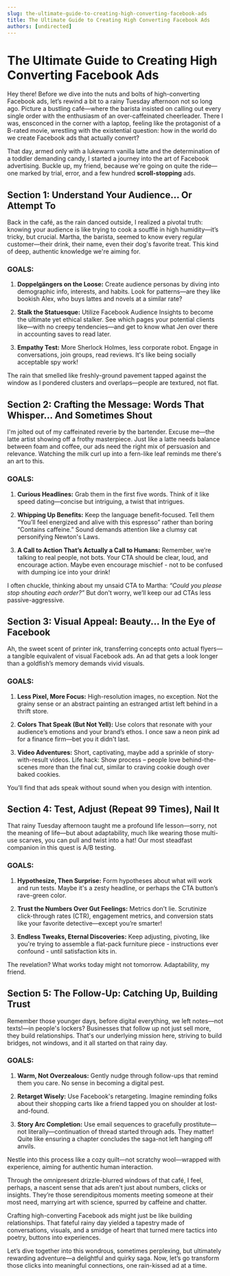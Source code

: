 ```yaml
---
slug: the-ultimate-guide-to-creating-high-converting-facebook-ads
title: The Ultimate Guide to Creating High Converting Facebook Ads
authors: [undirected]
---
```



# The Ultimate Guide to Creating High Converting Facebook Ads

Hey there! Before we dive into the nuts and bolts of high-converting Facebook ads, let’s rewind a bit to a rainy Tuesday afternoon not so long ago. Picture a bustling café—where the barista insisted on calling out every single order with the enthusiasm of an over-caffeinated cheerleader. There I was, ensconced in the corner with a laptop, feeling like the protagonist of a B-rated movie, wrestling with the existential question: how in the world do we create Facebook ads that actually convert?

That day, armed only with a lukewarm vanilla latte and the determination of a toddler demanding candy, I started a journey into the art of Facebook advertising. Buckle up, my friend, because we're going on quite the ride—one marked by trial, error, and a few hundred **scroll-stopping** ads. 

## Section 1: Understand Your Audience... Or Attempt To

Back in the café, as the rain danced outside, I realized a pivotal truth: knowing your audience is like trying to cook a soufflé in high humidity—it’s tricky, but crucial. Martha, the barista, seemed to know every regular customer—their drink, their name, even their dog's favorite treat. This kind of deep, authentic knowledge we're aiming for.

### **GOALS:**

1. **Doppelgängers on the Loose:** Create audience personas by diving into demographic info, interests, and habits. Look for patterns—are they like bookish Alex, who buys lattes and novels at a similar rate?

2. **Stalk the Statuesque:** Utilize Facebook Audience Insights to become the ultimate yet ethical stalker. See which pages your potential clients like—with no creepy tendencies—and get to know what Jen over there in accounting saves to read later.

3. **Empathy Test:** More Sherlock Holmes, less corporate robot. Engage in conversations, join groups, read reviews. It's like being socially acceptable spy work!

The rain that smelled like freshly-ground pavement tapped against the window as I pondered clusters and overlaps—people are textured, not flat.

## Section 2: Crafting the Message: Words That Whisper... And Sometimes Shout

I'm jolted out of my caffeinated reverie by the bartender. Excuse me—the latte artist showing off a frothy masterpiece. Just like a latte needs balance between foam and coffee, our ads need the right mix of persuasion and relevance. Watching the milk curl up into a fern-like leaf reminds me there's an art to this.

### **GOALS:**

1. **Curious Headlines:** Grab them in the first five words. Think of it like speed dating—concise but intriguing, a twist that intrigues.

2. **Whipping Up Benefits:** Keep the language benefit-focused. Tell them “You’ll feel energized and alive with this espresso” rather than boring “Contains caffeine.” Sound demands attention like a clumsy cat personifying Newton's Laws.

3. **A Call to Action That’s Actually a Call to Humans:** Remember, we’re talking to real people, not bots. Your CTA should be clear, loud, and encourage action. Maybe even encourage mischief - not to be confused with dumping ice into your drink!

I often chuckle, thinking about my unsaid CTA to Martha: *“Could you please stop shouting each order?”* But don't worry, we’ll keep our ad CTAs less passive-aggressive.

## Section 3: Visual Appeal: Beauty... In the Eye of Facebook

Ah, the sweet scent of printer ink, transferring concepts onto actual flyers—a tangible equivalent of visual Facebook ads. An ad that gets a look longer than a goldfish’s memory demands vivid visuals.

### **GOALS:**

1. **Less Pixel, More Focus:** High-resolution images, no exception. Not the grainy sense or an abstract painting an estranged artist left behind in a thrift store.

2. **Colors That Speak (But Not Yell):** Use colors that resonate with your audience’s emotions and your brand’s ethos. I once saw a neon pink ad for a finance firm—bet you it didn't last.

3. **Video Adventures:** Short, captivating, maybe add a sprinkle of story-with-result videos. Life hack: Show process – people love behind-the-scenes more than the final cut, similar to craving cookie dough over baked cookies.

You’ll find that ads speak without sound when you design with intention.

## Section 4: Test, Adjust (Repeat 99 Times), Nail It

That rainy Tuesday afternoon taught me a profound life lesson—sorry, not the meaning of life—but about adaptability, much like wearing those multi-use scarves, you can pull and twist into a hat! Our most steadfast companion in this quest is A/B testing.

### **GOALS:**

1. **Hypothesize, Then Surprise:** Form hypotheses about what will work and run tests. Maybe it's a zesty headline, or perhaps the CTA button’s rave-green color.

2. **Trust the Numbers Over Gut Feelings:** Metrics don’t lie. Scrutinize click-through rates (CTR), engagement metrics, and conversion stats like your favorite detective—except you’re smarter!

3. **Endless Tweaks, Eternal Discoveries:** Keep adjusting, pivoting, like you're trying to assemble a flat-pack furniture piece - instructions ever confound - until satisfaction kits in.

The revelation? What works today might not tomorrow. Adaptability, my friend.

## Section 5: The Follow-Up: Catching Up, Building Trust

Remember those younger days, before digital everything, we left notes—not texts!—in people's lockers? Businesses that follow up not just sell more, they build relationships. That's our underlying mission here, striving to build bridges, not windows, and it all started on that rainy day.

### **GOALS:**

1. **Warm, Not Overzealous:** Gently nudge through follow-ups that remind them you care. No sense in becoming a digital pest.

2. **Retarget Wisely:** Use Facebook's retargeting. Imagine reminding folks about their shopping carts like a friend tapped you on shoulder at lost-and-found.

3. **Story Arc Completion:** Use email sequences to gracefully prostitute—not literally—continuation of thread started through ads. They matter! Quite like ensuring a chapter concludes the saga-not left hanging off anvils.

Nestle into this process like a cozy quilt—not scratchy wool—wrapped with experience, aiming for authentic human interaction.

Through the omnipresent drizzle-blurred windows of that café, I feel, perhaps, a nascent sense that ads aren't just about numbers, clicks or insights. They’re those serendipitous moments meeting someone at their most need, marrying art with science, spurred by caffeine and chatter.

Crafting high-converting Facebook ads might just be like building relationships. That fateful rainy day yielded a tapestry made of conversations, visuals, and a smidge of heart that turned mere tactics into poetry, buttons into experiences. 

Let’s dive together into this wondrous, sometimes perplexing, but ultimately rewarding adventure—a delightful and quirky saga. Now, let’s go transform those clicks into meaningful connections, one rain-kissed ad at a time.